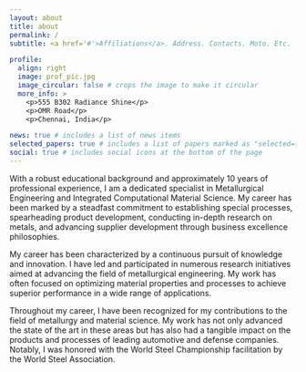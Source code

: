 ```yaml
---
layout: about
title: about
permalink: /
subtitle: <a href='#'>Affiliations</a>. Address. Contacts. Moto. Etc.

profile:
  align: right
  image: prof_pic.jpg
  image_circular: false # crops the image to make it circular
  more_info: >
    <p>555 B302 Radiance Shine</p>
    <p>OMR Road</p>
    <p>Chennai, India</p>

news: true # includes a list of news items
selected_papers: true # includes a list of papers marked as "selected={true}"
social: true # includes social icons at the bottom of the page
---
```


With a robust educational background and approximately 10 years of professional experience, I am a dedicated specialist in Metallurgical Engineering and Integrated Computational Material Science. My career has been marked by a steadfast commitment to establishing special processes, spearheading product development, conducting in-depth research on metals, and advancing supplier development through business excellence philosophies.

My career has been characterized by a continuous pursuit of knowledge and innovation. I have led and participated in numerous research initiatives aimed at advancing the field of metallurgical engineering. My work has often focused on optimizing material properties and processes to achieve superior performance in a wide range of applications.

Throughout my career, I have been recognized for my contributions to the field of metallurgy and material science. My work has not only advanced the state of the art in these areas but has also had a tangible impact on the products and processes of leading automotive and defense companies. Notably, I was honored with the World Steel Championship facilitation by the World Steel Association.
